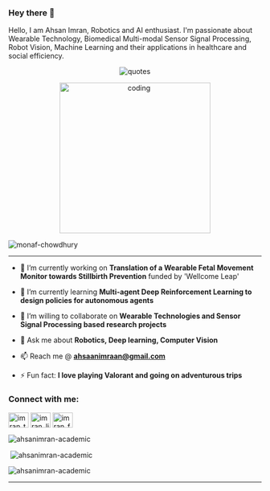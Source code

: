 ### Hey there 👋
Hello, I am Ahsan Imran, Robotics and AI enthusiast. I'm passionate about Wearable Technology, Biomedical Multi-modal Sensor Signal Processing, Robot Vision, Machine Learning and their applications in healthcare and social efficiency.

<!-- <img align="right" alt="research" width="400" src="https://thumbs.gfycat.com/EvilNextDevilfish-small.gif"> -->
<!-- <iframe src="https://giphy.com/embed/a5viI92PAF89q" width="480" height="331" style="" frameBorder="0" class="giphy-embed" allowFullScreen></iframe><p><a href="https://giphy.com/gifs/reaction-a5viI92PAF89q">via GIPHY</a></p> -->
<p align="center"><img src="https://quotes-github-readme.vercel.app/api?type=horizontal&theme=tokyonight" alt="quotes" /></p>

<!-- <p align="left"> <img src="https://komarev.com/ghpvc/?username=fokhruli&label=Profile%20views&color=0e75b6&style=flat" alt="monaf-chowdhur" /> </p> -->
<p align="center">
  <img src="https://media3.giphy.com/media/v1.Y2lkPTc5MGI3NjExcWZpaXY2dG50ODhnaWRlcDBhYjZ3M3hibWVzZWNpYmswZ3FpOTRuaCZlcD12MV9pbnRlcm5hbF9naWZfYnlfaWQmY3Q9Zw/a5viI92PAF89q/giphy.webp" alt="coding" width="300"/>
</p>
<p align="left"> <img src="https://komarev.com/ghpvc/?username=monaf-chowdhury&label=Profile%20views&color=0e75b6&style=flat" alt="monaf-chowdhury" /> </p>


<!--
**monaf-chowdhury/monaf-chowdhury** is a ✨ _special_ ✨ repository because its `README.md` (this file) appears on your GitHub profile.

Here are some ideas to get you started:

- 🔭 I’m currently working on ...
- 🌱 I’m currently learning ...
- 👯 I’m looking to collaborate on ...
- 🤔 I’m looking for help with ...
- 💬 Ask me about ...
- 📫 How to reach me: ...
- 😄 Pronouns: ...
- ⚡ Fun fact: ...

## Reach me here
<a href="https://twitter.com/fokhrul_i" target="_blank">
  <img src="https://github.com/fokhruli/fokhruli/blob/main/twitter.svg?raw=true" alt="My Twitter Profile" height="35" width="35">
</a>
<!--<a href="https://medium.com/@buabajerry" target="_blank">
  <img src="https://github.com/buabaj/buabaj/blob/master/medium.svg?raw=true" alt="My Medium Profile" height="35" width="35">
</a>
<a href="https://www.linkedin.com/in/fokhrul-islam/" target="_blank">
  <img src="https://github.com/fokhruli/fokhruli/blob/main/linkedin.svg?raw=true" alt="My LinkedIn Profile" height="35" width="35">
</a>
<a href="https://www.facebook.com/FOKHRUL.DU" target="_blank">
  <img src="https://github.com/fokhruli/fokhruli/blob/main/facebook.svg?raw=true" alt="My Facebook Profile" height="35" width="35">
</a>


## You can email me about any query.
* Mail me @ [fokhrul.rmedu@gmail.com](mailto:fokhrul.rmedu@gmail.com)
-->

---

- 🔭 I’m currently working on **Translation of a Wearable Fetal Movement Monitor towards Stillbirth Prevention** funded by 'Wellcome Leap'

- 🌱 I’m currently learning **Multi-agent Deep Reinforcement Learning to design policies for autonomous agents**

- 👯 I’m willing to collaborate on **Wearable Technologies and Sensor Signal Processing based research projects**

- 💬 Ask me about **Robotics, Deep learning, Computer Vision**

- 📫 Reach me @ **ahsaanimraan@gmail.com**

- ⚡ Fun fact: **I love playing Valorant and going on adventurous trips**

<h3 align="left">Connect with me:</h3>
<p align="left">
<a href="https://x.com/" target="blank"><img align="center" src="https://raw.githubusercontent.com/rahuldkjain/github-profile-readme-generator/master/src/images/icons/Social/twitter.svg" alt="imran_twitter" height="30" width="40" /></a>
<a href="https://www.linkedin.com/in/ahsanimran/" target="blank"><img align="center" src="https://raw.githubusercontent.com/rahuldkjain/github-profile-readme-generator/master/src/images/icons/Social/linked-in-alt.svg" alt="imran_linked_in" height="30" width="40" /></a>
<a href="https://www.facebook.com/" target="_blank"><img align="center" src="https://raw.githubusercontent.com/rahuldkjain/github-profile-readme-generator/master/src/images/icons/Social/facebook.svg?raw=true" alt="imran_fb" height="30" width="40"></a>
<!-- <a href="https://discord.gg/840008061934501918" target="_blank"><img align="center" src="https://raw.githubusercontent.com/rahuldkjain/github-profile-readme-generator/master/src/images/icons/Social/discord.svg?raw=true" alt="My discord ID" height="30" width="40"></a> -->
</p>


<!-- [![Monaf's github activity graph](https://github-readme-activity-graph.vercel.app/graph?username=fokhruli&theme=tokyonight)](https://github.com/fokhruli) -->

<!-- <p><img align="center" src="https://github-readme-stats.vercel.app/api/top-langs?username=fokhruli&show_icons=true&locale=en&layout=compact&theme=tokyonight" alt="fokhruli" /></p>

<p>&nbsp;<img align="center" src="https://github-readme-stats.vercel.app/api?username=fokhruli&show_icons=true&locale=en&theme=tokyonight" alt="fokhruli" /></p>

<p><img align="center" src="https://github-readme-streak-stats.herokuapp.com/?user=fokhruli&" alt="fokhruli" /></p> -->

<p><img align="center" src="https://github-readme-stats.vercel.app/api/top-langs?username=ahsanimran-academic&show_icons=true&locale=en&layout=compact&theme=tokyonight" alt="ahsanimran-academic" /></p>

<p>&nbsp;<img align="center" src="https://github-readme-stats.vercel.app/api?username=ahsanimran-academic&show_icons=true&locale=en&theme=tokyonight" alt="ahsanimran-academic" /></p>

<p><img align="center" src="https://github-readme-streak-stats.herokuapp.com/?user=ahsanimran-academic&" alt="ahsanimran-academic" /></p>

---

